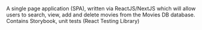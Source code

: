 A single page application (SPA), written via ReactJS/NextJS which will allow users to search, view, add and delete movies from the Movies DB database.
Contains Storybook, unit tests (React Testing Library) 
